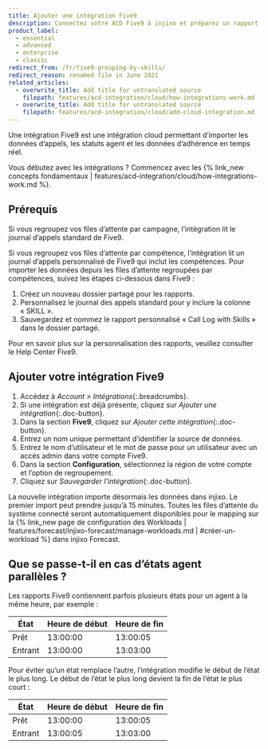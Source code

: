 ```yaml
---
title: Ajouter une intégration Five9
description: Connectez votre ACD Five9 à injixo et préparez un rapport personnalisé pour regrouper les files d’attente par compétences.
product_label:
  - essential
  - advanced
  - enterprise
  - classic
redirect_from: /fr/five9-grouping-by-skills/
redirect_reason: renamed file in June 2021
related_articles:
  - overwrite_title: Add title for untranslated source
    filepath: features/acd-integration/cloud/how-integrations-work.md
  - overwrite_title: Add title for untranslated source
    filepath: features/acd-integration/cloud/add-cloud-integration.md
---
```


Une intégration Five9 est une intégration cloud permettant d’importer les données d’appels, les statuts agent et les données d’adhérence en temps réel.

Vous débutez avec les intégrations&nbsp;? Commencez avec les {% link_new concepts fondamentaux | features/acd-integration/cloud/how-integrations-work.md %}.

## Prérequis

Si vous regroupez vos files d’attente par campagne, l’intégration lit le journal d’appels standard de Five9.

Si vous regroupez vos files d’attente par compétence, l’intégration lit un journal d’appels personnalisé de Five9 qui inclut les compétences. Pour importer les données depuis les files d’attente regroupées par compétences, suivez les étapes ci-dessous dans Five9&nbsp;:

 1. Créez un nouveau dossier partagé pour les rapports.
 2. Personnalisez le journal des appels standard pour y inclure la colonne «&nbsp;SKILL&nbsp;».
 3. Sauvegardez et nommez le rapport personnalisé «&nbsp;Call Log with Skills&nbsp;» dans le dossier partagé.

Pour en savoir plus sur la personnalisation des rapports, veuillez consulter le Help Center Five9.

## Ajouter votre intégration Five9

1. Accédez à _Account > Intégrations_{:.breadcrumbs}.
2. Si une intégration est déjà présente, cliquez sur _Ajouter une intégration_{:.doc-button}.
3. Dans la section **Five9**, cliquez sur _Ajouter cette intégration_{:.doc-button}.
4. Entrez un nom unique permettant d’identifier la source de données.
5. Entrez le nom d’utilisateur et le mot de passe pour un utilisateur avec un accès admin dans votre compte Five9.
6. Dans la section **Configuration**, sélectionnez la région de votre compte et l’option de regroupement.
7. Cliquez sur _Sauvegarder l’intégration_{:.doc-button}.

La nouvelle intégration importe désormais les données dans injixo. Le premier import peut prendre jusqu’à 15&nbsp;minutes. Toutes les files d’attente du système connecté seront automatiquement disponibles pour le mapping sur la {% link_new page de configuration des Workloads | features/forecast/injixo-forecast/manage-workloads.md | #créer-un-workload %} dans injixo Forecast.

## Que se passe-t-il en cas d’états agent parallèles&nbsp;?

Les rapports Five9 contiennent parfois plusieurs états pour un agent à la même heure, par exemple&nbsp;:

| État   | Heure de début | Heure de fin |
| ------- | ---------- | -------- |
| Prêt   | 13:00:00   | 13:00:05 |
| Entrant | 13:00:00   | 13:03:00 |

Pour éviter qu’un état remplace l’autre, l’intégration modifie le début de l’état le plus long. Le début de l’état le plus long devient la fin de l’état le plus court&nbsp;:

| État   | Heure de début | Heure de fin |
| ------- | ---------- | -------- |
| Prêt   | 13:00:00   | 13:00:05 |
| Entrant | 13:00:05   | 13:03:00 |
